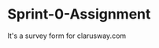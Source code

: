 # Sprint-0-Assignment
It's a survey form for clarusway.com




<!DOCTYPE html>
<html lang="en">

<head>
    <meta charset="UTF-8">
    <meta name="viewport" content="width=device-width, initial-scale=1.0">
    <title>Clarusway Survey Form</title>
    <style>
      #title {
        font-size: 75px;
        font-weight: 400;
      }
      
      p {
        font-size: 1.5rem;
      }

      #radio {
        margin-bottom: 15px;
      }

      #check {
        margin-bottom: 15px;
      }

    </style>
</head>

<body>

    <h1 id="title">Clarusway Survey Form</h1>
    
    <p>
      Thank you for taking the time to help us improve the platform
    </p>
    
    <form id="survey-form" action="result.html" method="GET" target="_blank">
      
      <div class="box1">
        <label for="name" id="name-label">Name</label><br>
        <input type="text" name='name' placeholder="Enter your name" id="name" required>
      </div>
      <br>

      <div class="box2">
        <label for="surname" id="surname-label">Surname</label><br>
        <input type="text" name='surname' placeholder="Enter your Surname" id="surname" required>
      </div>
      <br>

      <div class="box3">
        <label for="email" id="email-label">Email</label><br>
        <input type="email" name="email" placeholder="user@clarusway.com" id="email" required>
      </div>

      <div class="box4">
        <label for='currentrole' id="currentrole-label"><p>Which option best describes your current role?</p></label>
        <select name='roles' id="currentrole" required>
          <option disabled selected value>Select current role</option>
          <option value="Student">Student</option>
          <option value="Teacher">Teacher</option>
          <option value="Fulltimejob">Full Time Job</option>
          <option value="Parttimejob">Part Time Job</option>
          <option value="Learner">Full Time Learner</option>
          <option value="Notsay">Prefer not to say</option>
        </select>
      </div>

      <div class="box5">
        <label for="radios" id="radios-label"><p>Would you recommend Clarusway to a friend?</p></label>
        <label><input type="radio" id="radio" name="recomming" value="Yes"> Definitely, Yes</label><br>
        <label><input type="radio" id="radio" name="recomming" value="Maybe"> Maybe</label><br>
        <label><input type="radio" id="radio" name="recomming" value="Not-sure"> Not sure</label><br>
        <label><input type="radio" id="radio" name="recomming" value="No"> Definitely, No</label>
      </div>
      
      <div class="box6">
        <label for='favfeature' id="favfeature-label"><p>What is your favorite feature of Clarusway?</p></label>
        <select name='favorite' id="favfeature" required>
          <option disabled selected value>Select an option</option>
          <option value="Courses">Courses</option>
          <option value="Projects">Projects</option>
          <option value="Community">Community</option>
          <option value="Mentors">Mentors</option>
        </select>
      </div>

      <div class="box7">
        <label id="checkbox"><p>What would you like to see improved? (Check all that apply)</p></label>
        <label><input type="checkbox" id="check" name="choose1" value="Front-end-Projects">Front-end Projects</label><br>
        <label><input type="checkbox" id="check" name="choose2" value="Back-end-Projects">Back-end Projects</label><br>
        <label><input type="checkbox" id="check" name="choose3" value="Data-Science">Data Science</label><br>
        <label><input type="checkbox" id="check" name="choose4" value="Additional-Courses">Additional Courses</label><br>
      </div>

      <div class="box-textarea">
        <label id="comments"><p>Any comments or suggestions?</p></label>
        <textarea class="text-area" name="comments" rows="5" cols="50" placeholder="Enter your comment here...Thanxs for your comments...."></textarea>
        
        <input type="submit" value="Submit">
      </div>
      
    </form>

</body>

</html>
